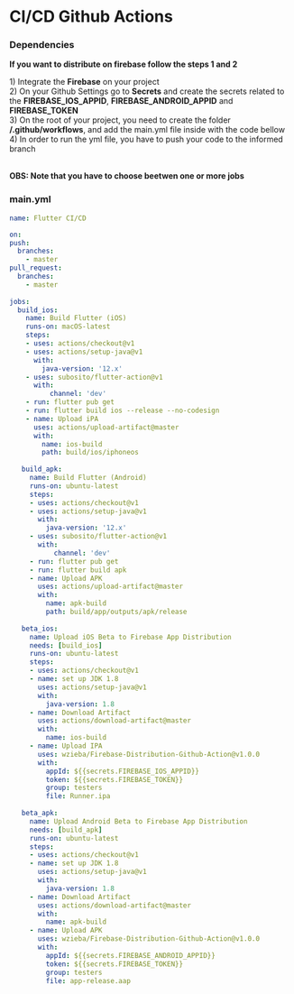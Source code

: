 # CI/CD Github Actions

### Dependencies
<p><b>If you want to distribute on firebase follow the steps 1 and 2</b></p>
1) Integrate the <b>Firebase</b> on your project </br>
2) On your Github Settings go to <b>Secrets</b> and create the secrets related to the <b>FIREBASE_IOS_APPID</b>, <b>FIREBASE_ANDROID_APPID</b> and <b>FIREBASE_TOKEN</b> </br>
3) On the root of your project, you need to create the folder <b>/.github/workflows</b>, and add the main.yml file inside with the code bellow </br>
4) In order to run the yml file, you have to push your code to the informed branch </br></br>

<b>OBS: Note that you have to choose beetwen one or more jobs</b>


### main.yml
```yml
name: Flutter CI/CD

on:
push:
  branches:
    - master
pull_request:
  branches:
    - master
    
jobs:
  build_ios:
    name: Build Flutter (iOS)
    runs-on: macOS-latest
    steps:
    - uses: actions/checkout@v1
    - uses: actions/setup-java@v1
      with:
        java-version: '12.x'
    - uses: subosito/flutter-action@v1
      with:
          channel: 'dev'
    - run: flutter pub get
    - run: flutter build ios --release --no-codesign
    - name: Upload iPA
      uses: actions/upload-artifact@master
      with:
        name: ios-build
        path: build/ios/iphoneos
        
   build_apk:
     name: Build Flutter (Android)
     runs-on: ubuntu-latest
     steps:
     - uses: actions/checkout@v1
     - uses: actions/setup-java@v1
       with:
         java-version: '12.x'
     - uses: subosito/flutter-action@v1
       with:
           channel: 'dev'
     - run: flutter pub get
     - run: flutter build apk
     - name: Upload APK
       uses: actions/upload-artifact@master
       with:
         name: apk-build
         path: build/app/outputs/apk/release
         
   beta_ios:
     name: Upload iOS Beta to Firebase App Distribution
     needs: [build_ios]
     runs-on: ubuntu-latest
     steps:
     - uses: actions/checkout@v1
     - name: set up JDK 1.8
       uses: actions/setup-java@v1
       with:
         java-version: 1.8
     - name: Download Artifact
       uses: actions/download-artifact@master
       with:
         name: ios-build
     - name: Upload IPA
       uses: wzieba/Firebase-Distribution-Github-Action@v1.0.0
       with:
         appId: ${{secrets.FIREBASE_IOS_APPID}}
         token: ${{secrets.FIREBASE_TOKEN}}
         group: testers
         file: Runner.ipa
         
   beta_apk:
     name: Upload Android Beta to Firebase App Distribution
     needs: [build_apk]
     runs-on: ubuntu-latest
     steps:
     - uses: actions/checkout@v1
     - name: set up JDK 1.8
       uses: actions/setup-java@v1
       with:
         java-version: 1.8
     - name: Download Artifact
       uses: actions/download-artifact@master
       with:
         name: apk-build
     - name: Upload APK
       uses: wzieba/Firebase-Distribution-Github-Action@v1.0.0
       with:
         appId: ${{secrets.FIREBASE_ANDROID_APPID}}
         token: ${{secrets.FIREBASE_TOKEN}}
         group: testers
         file: app-release.aap
```
